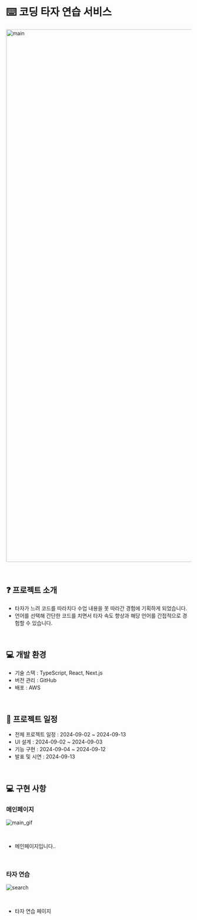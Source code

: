 # ⌨️ 코딩 타자 연습 서비스
<a><img src="https://github.com/user-attachments/assets/37f23063-107c-466f-aa90-7952b612957d" width="1444" alt="main" /></a>

<br>

## ❓ 프로젝트 소개

- 타자가 느려 코드를 따라치다 수업 내용을 못 따라간 경험에 기획하게 되었습니다.
- 언어를 선택해 간단한 코드를 치면서 타자 속도 향상과 해당 언어를 간접적으로 경험할 수 있습니다.

<br>

## 💻 개발 환경

- 기술 스택 : TypeScript, React, Next.js
- 버전 관리 : GitHub
- 배포 : AWS

<br>

## 📅 프로젝트 일정

- 전체 프로젝트 일정 : 2024-09-02 ~ 2024-09-13
- UI 설계 : 2024-09-02 ~ 2024-09-03
- 기능 구현 : 2024-09-04 ~ 2024-09-12
- 발표 및 시연 : 2024-09-13

<br>

## 💻 구현 사항

### 메인페이지
<a><img src="https://github.com/user-attachments/assets/294a153d-1de1-4db9-883d-f05b3761488e" alt="main_gif"/></a>

<br>

- 메인페이지입니다..

<br>

### 타자 연습
<a><img src="https://github.com/user-attachments/assets/85b4940f-d8db-426a-88a4-76359f6c3d9d" alt="search"/></a>

<br>

- 타자 연습 페이지
  




